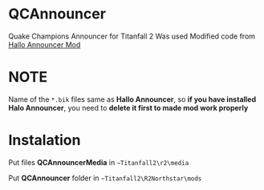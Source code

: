 # QCAnnouncer
Quake Champions Announcer for Titanfall 2
Was used Modified code from [Hallo Announcer Mod](https://captaindiqhedd.gitbook.io/caps-titanfall-2-mods/mods/announcers/halo-announcer/halo-announcer-install)

# NOTE
Name of the `*.bik` files same as **Hallo Announcer**, so **if you have installed Halo Announcer**, you need to **delete it first to made mod work properly**
# Instalation

Put files **QCAnnouncerMedia** in `~Titanfall2\r2\media`

Put  **QCAnnouncer** folder in `~Titanfall2\R2Northstar\mods`
